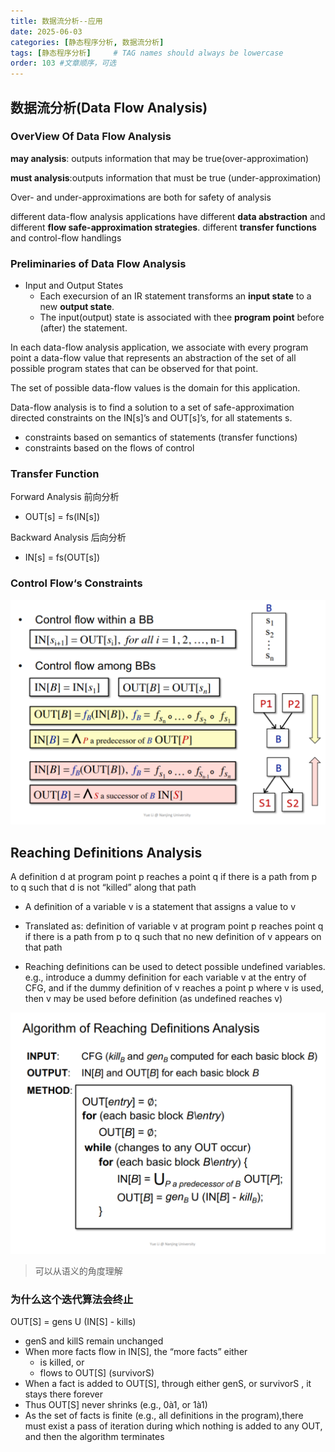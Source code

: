 ```yaml
---
title: 数据流分析--应用
date: 2025-06-03
categories: [静态程序分析, 数据流分析]
tags: [静态程序分析]     # TAG names should always be lowercase
order: 103 #文章顺序，可选
---
```


## 数据流分析(Data Flow Analysis)

### OverView Of Data Flow Analysis

**may analysis**: outputs information that may be true(over-approximation)

**must analysis**:outputs information that must be true (under-approximation)

Over- and under-approximations are both for safety of analysis

different data-flow analysis applications have
different **data abstraction** and
different **flow safe-approximation strategies**.
different **transfer functions** and control-flow handlings

### Preliminaries of Data Flow Analysis

- Input and Output States
  - Each execursion of an IR statement transforms an **input state** to a new **output state**.
  - The input(output) state is associated with thee **program point** before (after)  the statement.

In each data-flow analysis application, we associate with every program point a data-flow value that represents an abstraction of the set of all possible program states that can be observed for that point.

The set of possible data-flow values is the domain for this application.

Data-flow analysis is to find a solution to a set of safe-approximation directed constraints on the IN[s]’s and OUT[s]’s, for all statements s.

- constraints based on semantics of statements (transfer functions)
- constraints based on the flows of control

### Transfer Function

Forward Analysis 前向分析

- OUT[s] = fs(IN[s])

Backward Analysis 后向分析

- IN[s] = fs(OUT[s])

### Control Flow‘s Constraints

![ControlFlowConstraints](../assets/img/ControlFlowConstraints.png)


## Reaching Definitions Analysis

A definition d at program point p reaches a point q if there is a path
from p to q such that d is not “killed” along that path

- A definition of a variable v is a statement that assigns a value to v
- Translated as: definition of variable v at program point p reaches point q if there is a path from p to q such that no new definition of v appears on that path

- Reaching definitions can be used to detect possible undefined
variables. e.g., introduce a dummy definition for each variable v at
the entry of CFG, and if the dummy definition of v reaches a point
p where v is used, then v may be used before definition (as
undefined reaches v)

![algorithm](../assets/img/Algorithm%20ofReachingDefinitionsAnalysis.png)

> 可以从语义的角度理解


### **为什么这个迭代算法会终止**

OUT[S] = gens U (IN[S] - kills)

- genS and killS remain unchanged
- When more facts flow in IN[S], the “more facts” either
  - is killed, or
  - flows to OUT[S] (survivorS)
- When a fact is added to OUT[S], through either genS, or survivorS , it stays there forever
- Thus OUT[S] never shrinks (e.g., 0à1, or 1à1)
- As the set of facts is finite (e.g., all definitions in the program),there must exist a pass of iteration during which nothing is added to any OUT, and then the algorithm terminates
